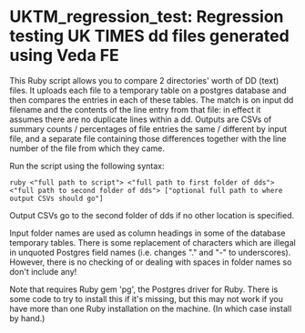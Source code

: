UKTM_regression_test: Regression testing UK TIMES dd files generated using Veda FE
===================================================================================

This Ruby script allows you to compare 2 directories' worth of DD (text) files. It uploads each file to a temporary table on a postgres database and then compares the entries in each of these tables. The match is on input dd filename and the contents of the line entry from that file: in effect it assumes there are no duplicate lines within a dd. Outputs are CSVs of summary counts / percentages of file entries the same / different by input file, and a separate file containing those differences together with the line number of the file from which they came.

Run the script using the following syntax:

    ruby <"full path to script"> <"full path to first folder of dds"> <"full path to second folder of dds"> ["optional full path to where output CSVs should go"]
    
Output CSVs go to the second folder of dds if no other location is specified.

Input folder names are used as column headings in some of the database temporary tables. There is some replacement of characters which are illegal in unquoted Postgres field names (i.e. changes "." and "-" to underscores). However, there is no checking of or dealing with spaces in folder names so don't include any!

Note that requires Ruby gem 'pg', the Postgres driver for Ruby. There is some code to try to install this if it's missing, but this may not work if you have more than one Ruby installation on the machine. (In which case install by hand.)
